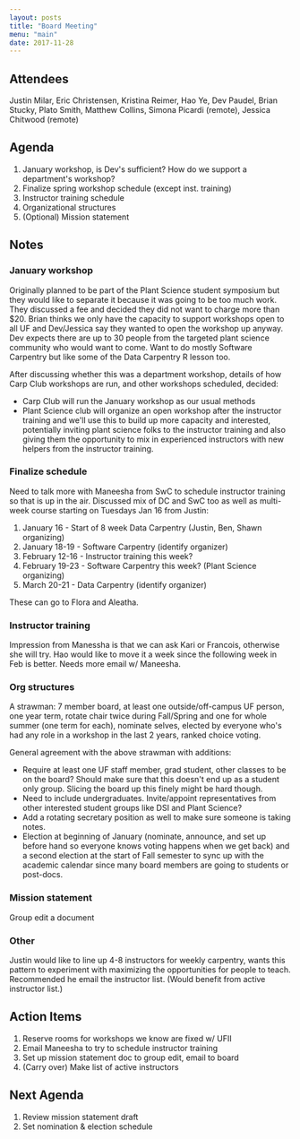 ```yaml
---
layout: posts
title: "Board Meeting"
menu: "main"
date: 2017-11-28
---
```


## Attendees

Justin Milar, Eric Christensen, Kristina Reimer, Hao Ye, Dev Paudel, Brian Stucky, Plato Smith, Matthew Collins, Simona Picardi (remote), Jessica Chitwood (remote)

## Agenda

1. January workshop, is Dev's sufficient? How do we support a department's workshop?
1. Finalize spring workshop schedule (except inst. training)
1. Instructor training schedule
1. Organizational structures
1. (Optional) Mission statement

## Notes

### January workshop

Originally planned to be part of the Plant Science student symposium but they would like to separate it because it was going to be too much work. They discussed a fee and decided they did not want to charge more than $20. Brian thinks we only have the capacity to support workshops open to all UF and Dev/Jessica say they wanted to open the workshop up anyway. Dev expects there are up to 30 people from the targeted plant science community who would want to come. Want to do mostly Software Carpentry but like some of the Data Carpentry R lesson too. 

After discussing whether this was a department workshop, details of how Carp Club workshops are run, and other workshops scheduled, decided:

* Carp Club will run the January workshop as our usual methods
* Plant Science club will organize an open workshop after the instructor training and we'll use this to build up more capacity and interested, potentially inviting plant science folks to the instructor training and also giving them the opportunity to mix in experienced instructors with new helpers from the instructor training.

### Finalize schedule

Need to talk more with Maneesha from SwC to schedule instructor training so that is up in the air. Discussed mix of DC and SwC too as well as multi-week course starting on Tuesdays Jan 16 from Justin:

1. January 16 - Start of 8 week Data Carpentry (Justin, Ben, Shawn organizing)
1. January 18-19 - Software Carpentry (identify organizer)
1. February 12-16 - Instructor training this week?
1. February 19-23 - Software Carpentry this week? (Plant Science organizing)
1. March 20-21 - Data Carpentry (identify organizer)

These can go to Flora and Aleatha.

### Instructor training

Impression from Manessha is that we can ask Kari or Francois, otherwise she will try. Hao would like to move it a week since the following week in Feb is better. Needs more email w/ Maneesha. 

### Org structures

A strawman: 7 member board, at least one outside/off-campus UF person, one year term, rotate chair twice during Fall/Spring and one for whole summer (one term for each), nominate selves, elected by everyone who's had any role in a workshop in the last 2 years, ranked choice voting.

General agreement with the above strawman with additions:

* Require at least one UF staff member, grad student, other classes to be on the board? Should make sure that this doesn't end up as a student only group. Slicing the board up this finely might be hard though.
* Need to include undergraduates. Invite/appoint representatives from other interested student groups like DSI and Plant Science?
* Add a rotating secretary position as well to make sure someone is taking notes.
* Election at beginning of January (nominate, announce, and set up before hand so everyone knows voting happens when we get back) and a second election at the start of Fall semester to sync up with the academic calendar since many board members are going to students or post-docs.

### Mission statement

Group edit a document

### Other

Justin would like to line up 4-8 instructors for weekly carpentry, wants this pattern to experiment with maximizing the opportunities for people to teach. Recommended he email the instructor list. (Would benefit from active instructor list.)

## Action Items

1. Reserve rooms for workshops we know are fixed w/ UFII
1. Email Maneesha to try to schedule instructor training
1. Set up mission statement doc to group edit, email to board
1. (Carry over) Make list of active instructors

## Next Agenda

1. Review mission statement draft
1. Set nomination & election schedule